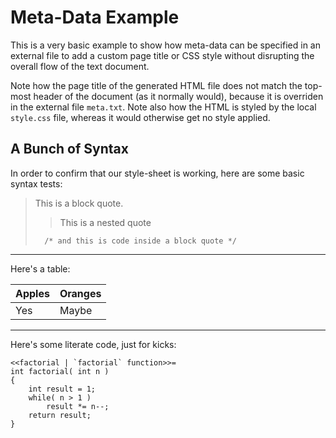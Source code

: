 Meta-Data Example
=================

This is a very basic example to show how meta-data can be specified in an external file to add a custom page title or CSS style without disrupting the overall flow of the text document.

Note how the page title of the generated HTML file does not match the top-most header of the document (as it normally would), because it is overriden in the external file `meta.txt`. Note also how the HTML is styled by the local `style.css` file, whereas it would otherwise get no style applied.

A Bunch of Syntax
-----------------

In order to confirm that our style-sheet is working, here are some basic syntax tests:

>   This is a block quote.
>
>>  This is a nested quote
>
>       /* and this is code inside a block quote */

---

Here's a table:

| Apples | Oranges |
|--------|---------|
|  Yes   |  Maybe  |

---

Here's some literate code, just for kicks:

    <<factorial | `factorial` function>>=
    int factorial( int n )
    {
        int result = 1;
        while( n > 1 )
            result *= n--;
        return result;
    }
